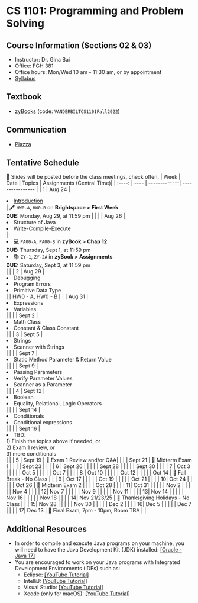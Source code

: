 # CS 1101: Programming and Problem Solving

## Course Information (Sections 02 & 03)
- Instructor: Dr. Gina Bai
- Office: FGH 381
- Office hours: Mon/Wed 10 am - 11:30 am, or by appointment
- [Syllabus](CS1101-F22-syllabus.pdf)

## Textbook
- [zyBooks](https://learn.zybooks.com) (code: `VANDERBILTCS1101Fall2022`)

## Communication
- [Piazza](https://piazza.com/vanderbilt/fall2022/cs1101)

## Tentative Schedule
:pushpin: Slides will be posted before the class meetings, check often.
| Week | Date |    Topics    | Assignments (Central Time)|
| :----: | ---- | -------------| ---------------- |
| 1 | Aug 24  | <li>[Introduction](Slides/Lec1-Intro.pdf)</li> | :fountain_pen: `HW0-A`, `HW0-B` on **Brightspace > First Week** <br> **DUE:** Monday, Aug 29, at 11:59 pm | |
|   | Aug 26  | <li>Structure of Java</li><li>Write-Compile-Execute</li> | <li>:computer: `PA00-A`, `PA00-B` in **zyBook > Chap 12** <br> **DUE:** Thursday, Sept 1, at 11:59 pm</li><li>:books: `ZY-1`, `ZY-2A` in **zyBook > Assignments** <br> **DUE:** Saturday, Sept 3, at 11:59 pm</li>| |
| 2 | Aug 29  | <li>Debugging</li><li>Program Errors</li><li>Primitive Data Type</li> | | HW0 - A, HW0 - B |
|   | Aug 31  | <li>Expressions</li><li>Variables</li> | |
|   | Sept 2  | <li>Math Class</li><li>Constant & Class Constant</li> | | 
| 3 | Sept 5  | <li>Strings</li><li>Scanner with Strings</li> | | 
|   | Sept 7  | <li>Static Method Parameter & Return Value</li> | | 
|   | Sept 9  | <li>Passing Parameters</li><li>Verify Parameter Values</li><li>Scanner as a Parameter</li> | | 
| 4 | Sept 12 | <li>Boolean</li><li>Equality, Relational, Logic Operators</li> | | 
|   | Sept 14 | <li>Conditionals</li><li>Conditional expressions</li> | | 
|   | Sept 16 | <li>TBD: <br>1) Finish the topics above if needed, or <br>2) Exam 1 review, or <br>3) more conditionals</li> | | 
| 5 | Sept 19 | :speech_balloon: Exam 1 Review and/or Q&A| | 
|   | Sept 21 | :pencil: Midterm Exam 1 | | 
|   | Sept 23 | | | 
| 6 | Sept 26 | | | 
|   | Sept 28 | | | 
|   | Sept 30 | | | 
| 7 | Oct 3   | | | 
|   | Oct 5   | | | 
|   | Oct 7   | | | 
| 8 | Oct 10  | | | 
|   | Oct 12  | | | 
|   | Oct 14  | :maple_leaf: Fall Break - No Class | | 
| 9 | Oct 17  | | | 
|   | Oct 19  | | | 
|   | Oct 21  | | | 
| 10| Oct 24  | | | 
|   | Oct 26  | :pencil: Midterm Exam 2 | | 
|   | Oct 28  | | | 
| 11| Oct 31  | | | 
|   | Nov 2   | | | 
|   | Nov 4   | | | 
| 12| Nov 7   | | | 
|   | Nov 9   | | | 
|   | Nov 11  | | | 
| 13| Nov 14  | | | 
|   | Nov 16  | | | 
|   | Nov 18  | | | 
| 14| Nov 21/23/25 | :turkey: Thanksgiving Holidays - No Class | | 
| 15| Nov 28  | | | 
|   | Nov 30  | | | 
|   | Dec 2   | | | 
| 16| Dec 5   | | | 
|   | Dec 7   | | | 
| 17| Dec 13  | :mechanical_arm: Final Exam, 7pm - 10pm, Room TBA | | 

## Additional Resources
- In order to compile and execute Java programs on your machine, you will need to have the Java Development Kit (JDK) installed: [[Oracle - Java 17]](https://www.oracle.com/java/technologies/downloads/#java17)
- You are encouraged to work on your Java programs with Integrated Development Environments (IDEs) such as:
  - Eclipse: [[YouTube Tutorial]](https://www.youtube.com/watch?v=nwicobFbC2E)
  - IntelliJ: [[YouTube Tutorial]](https://www.youtube.com/watch?v=H_XxH66lm3U)
  - Visual Studio: [[YouTube Tutorial]](https://www.youtube.com/watch?v=hEJp98x_MPQ)
  - Xcode (only for macOS): [[YouTube Tutorial]](https://www.youtube.com/watch?v=WGGrv-BnyxI)